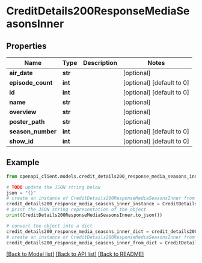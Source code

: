 # CreditDetails200ResponseMediaSeasonsInner


## Properties

Name | Type | Description | Notes
------------ | ------------- | ------------- | -------------
**air_date** | **str** |  | [optional] 
**episode_count** | **int** |  | [optional] [default to 0]
**id** | **int** |  | [optional] [default to 0]
**name** | **str** |  | [optional] 
**overview** | **str** |  | [optional] 
**poster_path** | **str** |  | [optional] 
**season_number** | **int** |  | [optional] [default to 0]
**show_id** | **int** |  | [optional] [default to 0]

## Example

```python
from openapi_client.models.credit_details200_response_media_seasons_inner import CreditDetails200ResponseMediaSeasonsInner

# TODO update the JSON string below
json = "{}"
# create an instance of CreditDetails200ResponseMediaSeasonsInner from a JSON string
credit_details200_response_media_seasons_inner_instance = CreditDetails200ResponseMediaSeasonsInner.from_json(json)
# print the JSON string representation of the object
print(CreditDetails200ResponseMediaSeasonsInner.to_json())

# convert the object into a dict
credit_details200_response_media_seasons_inner_dict = credit_details200_response_media_seasons_inner_instance.to_dict()
# create an instance of CreditDetails200ResponseMediaSeasonsInner from a dict
credit_details200_response_media_seasons_inner_from_dict = CreditDetails200ResponseMediaSeasonsInner.from_dict(credit_details200_response_media_seasons_inner_dict)
```
[[Back to Model list]](../README.md#documentation-for-models) [[Back to API list]](../README.md#documentation-for-api-endpoints) [[Back to README]](../README.md)


